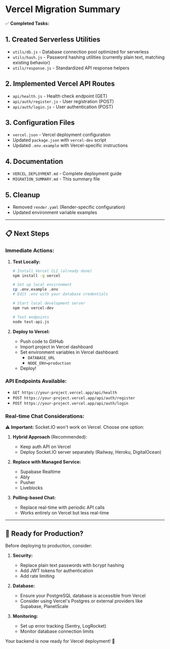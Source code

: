 # Vercel Migration Summary

✅ **Completed Tasks:**

## 1. Created Serverless Utilities
- `utils/db.js` - Database connection pool optimized for serverless
- `utils/hash.js` - Password hashing utilities (currently plain text, matching existing behavior)
- `utils/response.js` - Standardized API response helpers

## 2. Implemented Vercel API Routes
- `api/health.js` - Health check endpoint (GET)
- `api/auth/register.js` - User registration (POST)
- `api/auth/login.js` - User authentication (POST)

## 3. Configuration Files
- `vercel.json` - Vercel deployment configuration
- Updated `package.json` with `vercel-dev` script
- Updated `.env.example` with Vercel-specific instructions

## 4. Documentation
- `VERCEL_DEPLOYMENT.md` - Complete deployment guide
- `MIGRATION_SUMMARY.md` - This summary file

## 5. Cleanup
- Removed `render.yaml` (Render-specific configuration)
- Updated environment variable examples

---

## 📋 Next Steps

### Immediate Actions:
1. **Test Locally:**
   ```bash
   # Install Vercel CLI (already done)
   npm install -g vercel
   
   # Set up local environment
   cp .env.example .env
   # Edit .env with your database credentials
   
   # Start local development server
   npm run vercel-dev
   
   # Test endpoints
   node test-api.js
   ```

2. **Deploy to Vercel:**
   - Push code to GitHub
   - Import project in Vercel dashboard
   - Set environment variables in Vercel dashboard:
     - `DATABASE_URL`
     - `NODE_ENV=production`
   - Deploy!

### API Endpoints Available:
- `GET https://your-project.vercel.app/api/health`
- `POST https://your-project.vercel.app/api/auth/register`
- `POST https://your-project.vercel.app/api/auth/login`

### Real-time Chat Considerations:
⚠️ **Important:** Socket.IO won't work on Vercel. Choose one option:

1. **Hybrid Approach** (Recommended):
   - Keep auth API on Vercel
   - Deploy Socket.IO server separately (Railway, Heroku, DigitalOcean)

2. **Replace with Managed Service:**
   - Supabase Realtime
   - Ably
   - Pusher
   - Liveblocks

3. **Polling-based Chat:**
   - Replace real-time with periodic API calls
   - Works entirely on Vercel but less real-time

---

## 🎯 Ready for Production?

Before deploying to production, consider:

1. **Security:**
   - Replace plain text passwords with bcrypt hashing
   - Add JWT tokens for authentication
   - Add rate limiting

2. **Database:**
   - Ensure your PostgreSQL database is accessible from Vercel
   - Consider using Vercel's Postgres or external providers like Supabase, PlanetScale

3. **Monitoring:**
   - Set up error tracking (Sentry, LogRocket)
   - Monitor database connection limits

Your backend is now ready for Vercel deployment! 🚀
